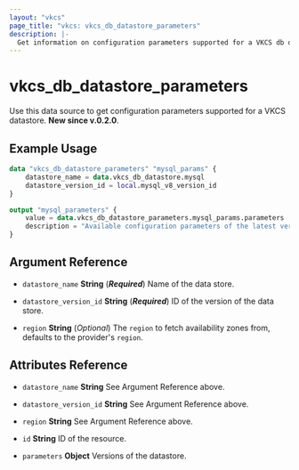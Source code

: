 ```yaml
---
layout: "vkcs"
page_title: "vkcs: vkcs_db_datastore_parameters"
description: |-
  Get information on configuration parameters supported for a VKCS db datastore.
---
```


# vkcs_db_datastore_parameters

Use this data source to get configuration parameters supported for a VKCS datastore. **New since v.0.2.0**.

## Example Usage

```terraform
data "vkcs_db_datastore_parameters" "mysql_params" {
	datastore_name = data.vkcs_db_datastore.mysql
	datastore_version_id = local.mysql_v8_version_id
}

output "mysql_parameters" {
	value = data.vkcs_db_datastore_parameters.mysql_params.parameters
	description = "Available configuration parameters of the latest version of MySQL datastore."
}
```

## Argument Reference
- `datastore_name` **String** (***Required***) Name of the data store.

- `datastore_version_id` **String** (***Required***) ID of the version of the data store.

- `region` **String** (*Optional*) The `region` to fetch availability zones from, defaults to the provider's `region`.


## Attributes Reference
- `datastore_name` **String** See Argument Reference above.

- `datastore_version_id` **String** See Argument Reference above.

- `region` **String** See Argument Reference above.

- `id` **String** ID of the resource.

- `parameters` **Object** Versions of the datastore.


